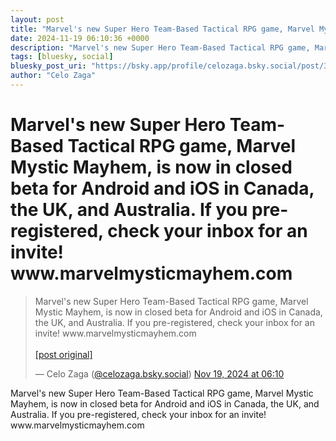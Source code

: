 ```yaml
---
layout: post
title: "Marvel's new Super Hero Team-Based Tactical RPG game, Marvel Mystic Mayhem, is now in closed beta for Android and iOS in Canada, the UK, and Australia. If you pre-registered, check your inbox for an invite! www.marvelmysticmayhem.com"
date: 2024-11-19 06:10:36 +0000
description: "Marvel's new Super Hero Team-Based Tactical RPG game, Marvel Mystic Mayhem, is now in closed beta for Android and iOS in Canada, the UK, and Australia. ..."
tags: [bluesky, social]
bluesky_post_uri: "https://bsky.app/profile/celozaga.bsky.social/post/3lbbrm237n222"
author: "Celo Zaga"
---
```


<h1 class="bluesky-post-title">Marvel's new Super Hero Team-Based Tactical RPG game, Marvel Mystic Mayhem, is now in closed beta for Android and iOS in Canada, the UK, and Australia. If you pre-registered, check your inbox for an invite! www.marvelmysticmayhem.com</h1>


<blockquote class="bluesky-embed" data-bluesky-uri="at://did:plc:lmh6rennptq77inaztnovw4b/app.bsky.feed.post/3lbbrm237n222" data-bluesky-embed-color-mode="system">
<p lang="">Marvel's new Super Hero Team-Based Tactical RPG game, Marvel Mystic Mayhem, is now in closed beta for Android and iOS in Canada, the UK, and Australia. If you pre-registered, check your inbox for an invite! www.marvelmysticmayhem.com<br><br><a href="https://bsky.app/profile/celozaga.bsky.social/post/3lbbrm237n222">[post original]</a></p>
&mdash; Celo Zaga (<a href="https://bsky.app/profile/did:plc:lmh6rennptq77inaztnovw4b">@celozaga.bsky.social</a>) <a href="https://bsky.app/profile/celozaga.bsky.social/post/3lbbrm237n222">Nov 19, 2024 at 06:10</a>
</blockquote>
<script async src="https://embed.bsky.app/static/embed.js" charset="utf-8"></script>


<p class="bluesky-post-description">Marvel's new Super Hero Team-Based Tactical RPG game, Marvel Mystic Mayhem, is now in closed beta for Android and iOS in Canada, the UK, and Australia. If you pre-registered, check your inbox for an invite! www.marvelmysticmayhem.com</p>
